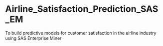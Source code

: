 # Airline_Satisfaction_Prediction_SAS_EM
To build predictive models for customer satisfaction in the airline industry using SAS Enterprise Miner
